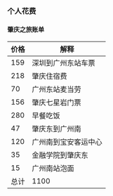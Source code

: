### 个人花费

#### 肇庆之旅账单

价格 | 解释
---- | --- 
159 | 深圳到广州东站车票
218 | 肇庆住宿费
70  | 广州东站麦当劳
156 | 肇庆七星岩门票
280 | 早餐吃饭
47  | 肇庆东到广州南
120 | 广州南到宝安客运中心
35  | 金融学院到肇庆东
15  | 广州南站泡面
总计 | 1100